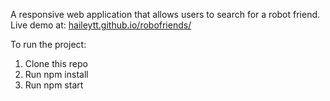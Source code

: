 A responsive web application that allows users to search for a robot friend.<br>
Live demo at: [haileytt.github.io/robofriends/](haileytt.github.io/robofriends/)

To run the project:

1. Clone this repo
2. Run npm install
3. Run npm start







